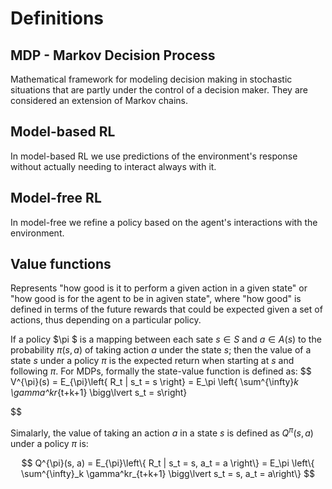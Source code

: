# Definitions

## MDP - Markov Decision Process
Mathematical framework for modeling decision making in stochastic situations that are partly under the control of a decision maker. They are considered an extension of Markov chains.

## Model-based RL
In model-based RL we use predictions of the environment's response without actually
needing to interact always with it.

## Model-free RL
In model-free we refine a policy based on the agent's interactions with the environment.



## Value functions
Represents "how good is it to perform a given action in a given state" or "how good is for the agent to be in agiven state", where "how good" is defined in terms of the future rewards that could be expected given a set of actions, thus depending on a particular policy. 

If a policy $\pi $ is a mapping between each sate $s \in S$ and $a \in A(s)$ to the probability $\pi(s, a)$ of taking action $a$ under the state $s$; then the value of a state $s$ under a policy $\pi$ is the expected return when starting at $s$ and following $\pi$.
For MDPs, formally the state-value function is defined as:
$$
    V^{\pi}(s) = E_{\pi}\left\{ R_t | s_t = s \right\} = E_\pi \left\{ \sum^{\infty}_k \gamma^kr_{t+k+1} \bigg\lvert s_t = s\right\}

$$

Simalarly, the value of taking an action $a$ in a state $s$ is defined as $Q^{\pi}(s, a)$ under a policy $\pi$ is:

$$
    Q^{\pi}(s, a) = E_{\pi}\left\{ R_t | s_t = s, a_t = a \right\} = E_\pi \left\{ \sum^{\infty}_k \gamma^kr_{t+k+1} \bigg\lvert s_t = s, a_t = a\right\}
$$